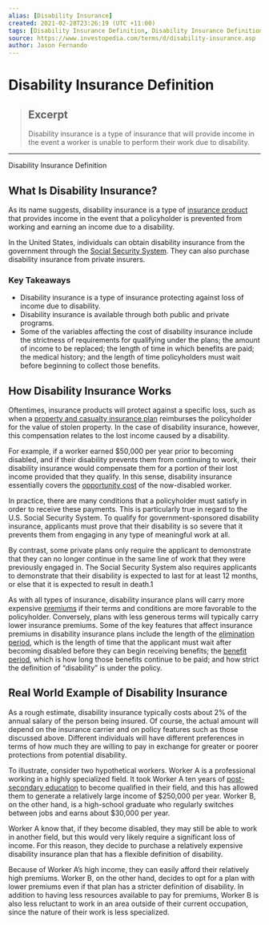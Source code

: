 ```yaml
---
alias: [Disability Insurance]
created: 2021-02-28T23:26:19 (UTC +11:00)
tags: [Disability Insurance Definition, Disability Insurance Definition]
source: https://www.investopedia.com/terms/d/disability-insurance.asp
author: Jason Fernando
---
```


# Disability Insurance Definition

> ## Excerpt
> Disability insurance is a type of insurance that will provide income in the event a worker is unable to perform their work due to disability.

---

Disability Insurance Definition
## What Is Disability Insurance?

As its name suggests, disability insurance is a type of [insurance product](https://www.investopedia.com/ask/answers/051915/how-does-insurance-sector-work.asp) that provides income in the event that a policyholder is prevented from working and earning an income due to a disability.

In the United States, individuals can obtain disability insurance from the government through the [Social Security System](https://www.investopedia.com/terms/s/socialsecurity.asp). They can also purchase disability insurance from private insurers.

### Key Takeaways

-   Disability insurance is a type of insurance protecting against loss of income due to disability.
-   Disability insurance is available through both public and private programs.
-   Some of the variables affecting the cost of disability insurance include the strictness of requirements for qualifying under the plans; the amount of income to be replaced; the length of time in which benefits are paid; the medical history; and the length of time policyholders must wait before beginning to collect those benefits.

## How Disability Insurance Works

Oftentimes, insurance products will protect against a specific loss, such as when a [property and casualty insurance plan](https://www.investopedia.com/terms/p/property-insurance.asp) reimburses the policyholder for the value of stolen property. In the case of disability insurance, however, this compensation relates to the lost income caused by a disability.

For example, if a worker earned $50,000 per year prior to becoming disabled, and if their disability prevents them from continuing to work, their disability insurance would compensate them for a portion of their lost income provided that they qualify. In this sense, disability insurance essentially covers the [opportunity cost](https://www.investopedia.com/terms/o/opportunitycost.asp) of the now-disabled worker.

In practice, there are many conditions that a policyholder must satisfy in order to receive these payments. This is particularly true in regard to the U.S. Social Security System. To qualify for government-sponsored disability insurance, applicants must prove that their disability is so severe that it prevents them from engaging in any type of meaningful work at all.

By contrast, some private plans only require the applicant to demonstrate that they can no longer continue in the same line of work that they were previously engaged in. The Social Security System also requires applicants to demonstrate that their disability is expected to last for at least 12 months, or else that it is expected to result in death.1

As with all types of insurance, disability insurance plans will carry more expensive [premiums](https://www.investopedia.com/terms/i/insurance-premium.asp) if their terms and conditions are more favorable to the policyholder. Conversely, plans with less generous terms will typically carry lower insurance premiums. Some of the key features that affect insurance premiums in disability insurance plans include the length of the [elimination period](https://www.investopedia.com/ask/answers/09/elimination-period.asp), which is the length of time that the applicant must wait after becoming disabled before they can begin receiving benefits; the [benefit period](https://www.investopedia.com/terms/b/benefit-period.asp), which is how long those benefits continue to be paid; and how strict the definition of “disability” is under the policy.

## Real World Example of Disability Insurance

As a rough estimate, disability insurance typically costs about 2% of the annual salary of the person being insured. Of course, the actual amount will depend on the insurance carrier and on policy features such as those discussed above. Different individuals will have different preferences in terms of how much they are willing to pay in exchange for greater or poorer protections from potential disability.

To illustrate, consider two hypothetical workers. Worker A is a professional working in a highly specialized field. It took Worker A ten years of [post-secondary education](https://www.investopedia.com/articles/economics/09/education-training-advantages.asp) to become qualified in their field, and this has allowed them to generate a relatively large income of $250,000 per year. Worker B, on the other hand, is a high-school graduate who regularly switches between jobs and earns about $30,000 per year.

Worker A know that, if they become disabled, they may still be able to work in another field, but this would very likely require a significant loss of income. For this reason, they decide to purchase a relatively expensive disability insurance plan that has a flexible definition of disability.

Because of Worker A’s high income, they can easily afford their relatively high premiums. Worker B, on the other hand, decides to opt for a plan with lower premiums even if that plan has a stricter definition of disability. In addition to having less resources available to pay for premiums, Worker B is also less reluctant to work in an area outside of their current occupation, since the nature of their work is less specialized.
